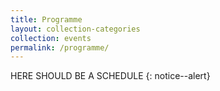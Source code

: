 ```yaml
---
title: Programme
layout: collection-categories
collection: events
permalink: /programme/
---
```


HERE SHOULD BE A SCHEDULE
{: notice--alert}
